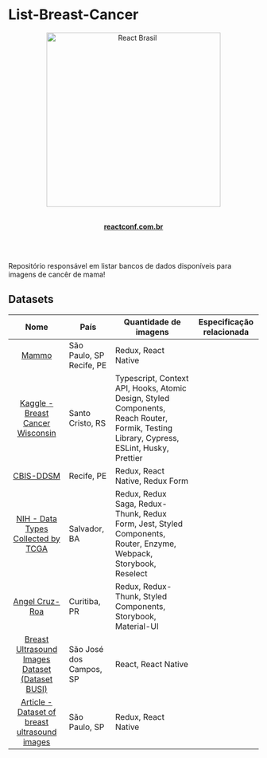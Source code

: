 # List-Breast-Cancer


<div align="center">
  <img  width="350" height="350" src="https://avatars2.githubusercontent.com/u/16929016?s=500&v=4" width="350" alt="React Brasil">
	<br>
	<br>
	<p>
		<a href="https://reactconf.com.br/">
			<b>reactconf.com.br</b>
		</a>
	</p>
	<br>
</div>
<br/>

Repositório responsável em listar bancos de dados disponíveis para imagens de cancêr de mama!

## Datasets
Nome | País | Quantidade de imagens | Especificação relacionada
:------------: | ------------------------ | ------------ | -
[Mammo](https://www.mammoimage.org/databases/) | São Paulo, SP<br />Recife, PE | Redux, React Native
[Kaggle - Breast Cancer Wisconsin](https://www.kaggle.com/uciml/breast-cancer-wisconsin-data) | Santo Cristo, RS<br />| Typescript, Context API, Hooks, Atomic Design, Styled Components, Reach Router, Formik, Testing Library, Cypress, ESLint, Husky, Prettier
[CBIS-DDSM](https://wiki.cancerimagingarchive.net/display/Public/CBIS-DDSM)| Recife, PE | Redux, React Native, Redux Form
[NIH - Data Types Collected by TCGA](https://www.cancer.gov/about-nci/organization/ccg/research/structural-genomics/tcga/using-tcga/types)| Salvador, BA | Redux, Redux Saga, Redux-Thunk, Redux Form, Jest, Styled Components, Router, Enzyme, Webpack, Storybook, Reselect
[Angel Cruz-Roa](https://sites.google.com/site/aacruzr/image-datasets)| Curitiba, PR | Redux, Redux-Thunk, Styled Components, Storybook, Material-UI
[Breast Ultrasound Images Dataset (Dataset BUSI)](https://scholar.cu.edu.eg/?q=afahmy/pages/dataset)| São José dos Campos, SP | React, React Native
[Article - Dataset of breast ultrasound images](https://www.sciencedirect.com/science/article/pii/S2352340919312181) | São Paulo, SP | Redux, React Native
